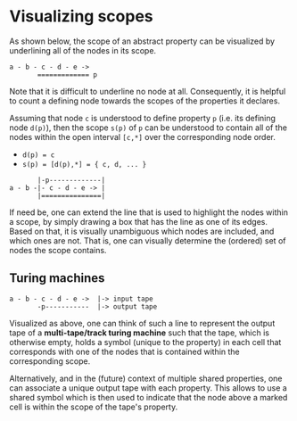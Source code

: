 
<!-- ======================================================================= -->
# Visualizing scopes

As shown below, the scope of an abstract property can be visualized by
underlining all of the nodes in its scope.

```
a - b - c - d - e ->
       ============= p
```

Note that it is difficult to underline no node at all. Consequently, it is
helpful to count a defining node towards the scopes of the properties it
declares.

Assuming that node `c` is understood to define property `p` (i.e. its defining
node `d(p)`), then the scope `s(p)` of `p` can be understood to contain all of
the nodes within the open interval `[c,*]` over the corresponding node order.

* `d(p) = c`
* `s(p) = [d(p),*] = { c, d, ... }`

```
       |-p-------------|
a - b -|- c - d - e -> |
       |===============|
```

If need be, one can extend the line that is used to highlight the nodes within
a scope, by simply drawing a box that has the line as one of its edges. Based
on that, it is visually unambiguous which nodes are included, and which ones
are not. That is, one can visually determine the (ordered) set of nodes the
scope contains.

<!-- ======================================================================= -->
## Turing machines

```
a - b - c - d - e ->  |-> input tape
       -p-----------  |-> output tape
```

Visualized as above, one can think of such a line to represent the output tape
of a **multi-tape/track turing machine** such that the tape, which is otherwise
empty, holds a symbol (unique to the property) in each cell that corresponds
with one of the nodes that is contained within the corresponding scope.

Alternatively, and in the (future) context of multiple shared properties, one
can associate a unique output tape with each property. This allows to use a
shared symbol which is then used to indicate that the node above a marked cell
is within the scope of the tape's property.
